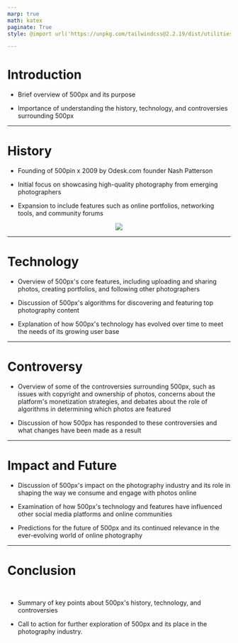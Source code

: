 ```yaml
---
marp: true
math: katex
paginate: True
style: @import url('https://unpkg.com/tailwindcss@2.2.19/dist/utilities.min.css'); 

---
```

<!-- backgroundImage: url('/home/tseng/projects/slide_generator_clean/backgrounds/aaabstract (1).png') -->
 # Introduction
- Brief overview of 500px and its purpose

- Importance of understanding the history, technology, and controversies surrounding 500px


---
 # History
- Founding of 500pin x 2009 by Odesk.com founder Nash Patterson

- Initial focus on showcasing high-quality photography from emerging photographers

- Expansion to include features such as online portfolios, networking tools, and community forums

<div style="display: flex; flex: 1 1 auto; justify-content: center;min-height:0;min-width:0; margin-bottom:0.1em">
<img style='object-fit: contain; max-height:100%; max-width:100%; background-color: rgba(0,0,0,0);' src='https://upload.wikimedia.org/wikipedia/commons/thumb/b/b9/FiveHundredPixels.jpg/220px-FiveHundredPixels.jpg'/>
</div>


---
 # Technology
- Overview of 500px's core features, including uploading and sharing photos, creating portfolios, and following other photographers

- Discussion of 500px's algorithms for discovering and featuring top photography content

- Explanation of how 500px's technology has evolved over time to meet the needs of its growing user base


---
 # Controversy
- Overview of some of the controversies surrounding 500px, such as issues with copyright and ownership of photos, concerns about the platform's monetization strategies, and debates about the role of algorithms in determining which photos are featured

- Discussion of how 500px has responded to these controversies and what changes have been made as a result


---
 # Impact and Future
- Discussion of 500px's impact on the photography industry and its role in shaping the way we consume and engage with photos online

- Examination of how 500px's technology and features have influenced other social media platforms and online communities

- Predictions for the future of 500px and its continued relevance in the ever-evolving world of online photography


---
 # Conclusion
<div style='flex:1 1 auto; min-height:0' class="grid grid-cols-8 gap-4">
<div style='display:flex; flex-flow:column; min-height:0' class="col-span-4">

</div>

<div style='display:flex; flex-flow:column; min-height:0' class="col-span-4">

- Summary of key points about 500px's history, technology, and controversies

- Call to action for further exploration of 500px and its place in the photography industry.

</div>

</div>

